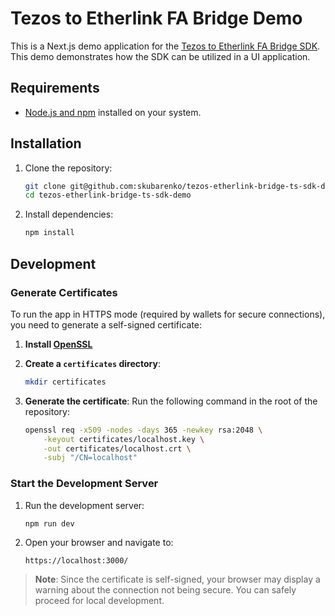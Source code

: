 # Tezos to Etherlink FA Bridge Demo

This is a Next.js demo application for the [Tezos to Etherlink FA Bridge SDK](https://github.com/baking-bad/tezos-etherlink-bridge-ts-sdk?tab=readme-ov-file). This demo demonstrates how the SDK can be utilized in a UI application.

## Requirements

- [Node.js and npm](https://nodejs.org/) installed on your system.

## Installation

1. Clone the repository:
   ```bash
   git clone git@github.com:skubarenko/tezos-etherlink-bridge-ts-sdk-demo.git
   cd tezos-etherlink-bridge-ts-sdk-demo
   ```
2. Install dependencies:
   ```bash
   npm install
   ```

## Development

### Generate Certificates

To run the app in HTTPS mode (required by wallets for secure connections), you need to generate a self-signed certificate:

1. **Install [OpenSSL](https://openssl.org/)**

2. **Create a `certificates` directory**:
   ```bash
   mkdir certificates
   ```

3. **Generate the certificate**:
   Run the following command in the root of the repository:
   ```bash
   openssl req -x509 -nodes -days 365 -newkey rsa:2048 \
       -keyout certificates/localhost.key \
       -out certificates/localhost.crt \
       -subj "/CN=localhost"
   ```

### Start the Development Server

1. Run the development server:
   ```bash
   npm run dev
   ```

2. Open your browser and navigate to:
   ```
   https://localhost:3000/
   ```

> **Note**: Since the certificate is self-signed, your browser may display a warning about the connection not being secure. You can safely proceed for local development.

